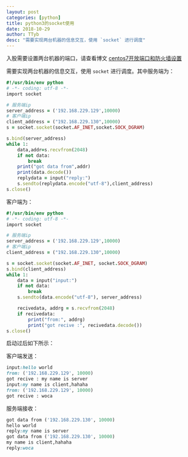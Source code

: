 ```yaml
---
layout: post
categories: [python]
title: python3的socket使用
date: 2018-10-29
author: TTyb
desc: "需要实现两台机器的信息交互，使用 `socket` 进行调度"
---
```


入股需要设置两台机器的端口，请查看博文 [centos7开放端口和防火墙设置](http://www.tybai.com/linux/centos7%E5%BC%80%E6%94%BE%E7%AB%AF%E5%8F%A3%E5%92%8C%E9%98%B2%E7%81%AB%E5%A2%99%E8%AE%BE%E7%BD%AE.html)

需要实现两台机器的信息交互，使用 `socket` 进行调度。其中服务端为：

~~~ruby
#!/usr/bin/env python
# -*- coding: utf-8 -*-
import socket

# 服务端ip
server_address = ('192.168.229.129',10000)
# 客户端ip
client_address = ("192.168.229.130",10000)
s = socket.socket(socket.AF_INET,socket.SOCK_DGRAM)

s.bind(server_address)
while 1:
    data,addr=s.recvfrom(2048)
    if not data:
        break
    print("got data from",addr)
    print(data.decode())
    replydata = input("reply:")
    s.sendto(replydata.encode("utf-8"),client_address)
s.close()
~~~

客户端为：

~~~ruby
#!/usr/bin/env python
# -*- coding: utf-8 -*-
import socket

# 服务端ip
server_address = ('192.168.229.129',10000)
# 客户端ip
client_address = ("192.168.229.130",10000)

s = socket.socket(socket.AF_INET, socket.SOCK_DGRAM)
s.bind(client_address)
while 1:
    data = input("input:")
    if not data:
        break
    s.sendto(data.encode("utf-8"), server_address)

    recivedata, addrg = s.recvfrom(2048)
    if recivedata:
        print("from:", addrg)
        print("got recive :", recivedata.decode())
s.close()
~~~

启动过后如下所示：

客户端发送：

~~~ruby
input:hello world
from: ('192.168.229.129', 10000)
got recive : my name is server
input:my name is client,hahaha
from: ('192.168.229.129', 10000)
got recive : woca
~~~

服务端接收：

~~~ruby
got data from ('192.168.229.130', 10000)
hello world
reply:my name is server
got data from ('192.168.229.130', 10000)
my name is client,hahaha
reply:woca
~~~